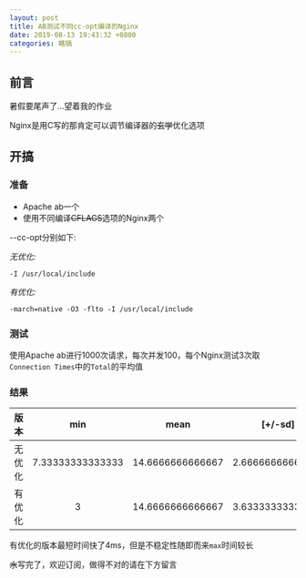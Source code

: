 ```yaml
---
layout: post
title: AB测试不同cc-opt编译的Nginx
date: 2019-08-13 19:43:32 +0800
categories: 瞎搞
---
```

## 前言

暑假要尾声了...望着我的作业

Nginx是用C写的那肯定可以调节编译器的~~玄学~~优化选项

## 开搞

### 准备

- Apache ab一个
- 使用不同编译~~CFLAGS~~选项的Nginx两个

--cc-opt分别如下:

*无优化:*
```
-I /usr/local/include
```

*有优化:*
```
-march=native -O3 -flto -I /usr/local/include
```

### 测试

使用Apache ab进行1000次请求，每次并发100，每个Nginx测试3次取`Connection Times`中的`Total`的平均值

### 结果

|版本|min|mean|\[+/-sd\]|median|max|
|:-----|:-----:|:-----:|:-----:|:-----:|:-----:|
|无优化|7.33333333333333|14.6666666666667|2.66666666666667|12|20.6666666666667|
|有优化|3|14.6666666666667|3.63333333333333|14.3333333333333|25.6666666666667|

有优化的版本最短时间快了4ms，但是不稳定性随即而来`max`时间较长

~~水~~写完了，欢迎订阅，做得不对的请在下方留言